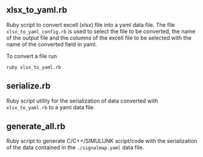 
## xlsx_to_yaml.rb
Ruby script to convert excell (xlsx) file into a yaml data file.
The file `xlsx_to_yaml_config.rb` is used to select the file to be converted, the name of the output file and the columns of the excell file to be selected with the name of the converted field in yaml.

To convert a file run

~~~~
ruby xlsx_to_yaml.rb
~~~~

## serialize.rb
Ruby script utility for the serialization of data converted with
`xlsx_to_yaml.rb` to a yaml data file.

## generate_all.rb
Ruby script to generate C/C++/SIMULUNK script/code with
the serialization of the data contained in the `./signalmap.yaml` data file.

